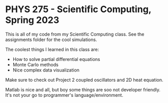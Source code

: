 # PHYS 275 - Scientific Computing, Spring 2023

This is all of my code from my Scientific Computing class. See the assignments folder for the cool simulations. 

The coolest things I learned in this class are:
- How to solve partial differential equations
- Monte Carlo methods
- Nice complex data visualization

Make sure to check out Project 2 coupled oscillators and 2D heat equation.


Matlab is nice and all, but boy some things are soo not developer friendly. It's not your go to programmer's language/environment.